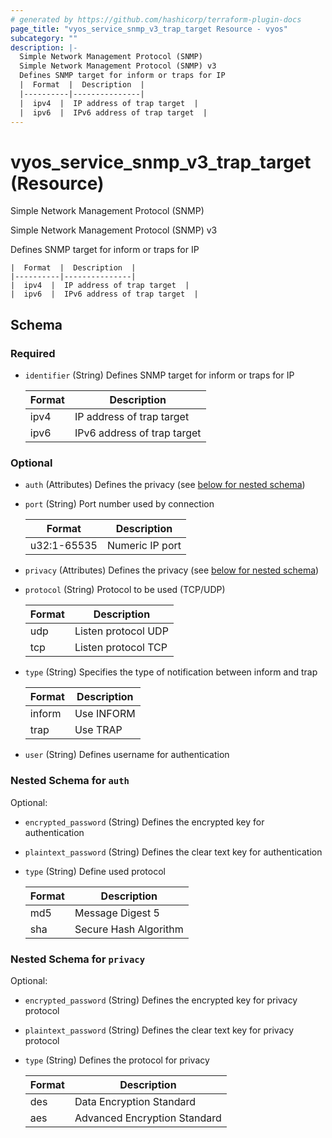 ```yaml
---
# generated by https://github.com/hashicorp/terraform-plugin-docs
page_title: "vyos_service_snmp_v3_trap_target Resource - vyos"
subcategory: ""
description: |-
  Simple Network Management Protocol (SNMP)
  Simple Network Management Protocol (SNMP) v3
  Defines SNMP target for inform or traps for IP
  |  Format  |  Description  |
  |----------|---------------|
  |  ipv4  |  IP address of trap target  |
  |  ipv6  |  IPv6 address of trap target  |
---
```


# vyos_service_snmp_v3_trap_target (Resource)

Simple Network Management Protocol (SNMP)

Simple Network Management Protocol (SNMP) v3

Defines SNMP target for inform or traps for IP

    |  Format  |  Description  |
    |----------|---------------|
    |  ipv4  |  IP address of trap target  |
    |  ipv6  |  IPv6 address of trap target  |



<!-- schema generated by tfplugindocs -->
## Schema

### Required

- `identifier` (String) Defines SNMP target for inform or traps for IP

    |  Format  |  Description  |
    |----------|---------------|
    |  ipv4  |  IP address of trap target  |
    |  ipv6  |  IPv6 address of trap target  |

### Optional

- `auth` (Attributes) Defines the privacy (see [below for nested schema](#nestedatt--auth))
- `port` (String) Port number used by connection

    |  Format  |  Description  |
    |----------|---------------|
    |  u32:1-65535  |  Numeric IP port  |
- `privacy` (Attributes) Defines the privacy (see [below for nested schema](#nestedatt--privacy))
- `protocol` (String) Protocol to be used (TCP/UDP)

    |  Format  |  Description  |
    |----------|---------------|
    |  udp  |  Listen protocol UDP  |
    |  tcp  |  Listen protocol TCP  |
- `type` (String) Specifies the type of notification between inform and trap

    |  Format  |  Description  |
    |----------|---------------|
    |  inform  |  Use INFORM  |
    |  trap  |  Use TRAP  |
- `user` (String) Defines username for authentication

<a id="nestedatt--auth"></a>
### Nested Schema for `auth`

Optional:

- `encrypted_password` (String) Defines the encrypted key for authentication
- `plaintext_password` (String) Defines the clear text key for authentication
- `type` (String) Define used protocol

    |  Format  |  Description  |
    |----------|---------------|
    |  md5  |  Message Digest 5  |
    |  sha  |  Secure Hash Algorithm  |


<a id="nestedatt--privacy"></a>
### Nested Schema for `privacy`

Optional:

- `encrypted_password` (String) Defines the encrypted key for privacy protocol
- `plaintext_password` (String) Defines the clear text key for privacy protocol
- `type` (String) Defines the protocol for privacy

    |  Format  |  Description  |
    |----------|---------------|
    |  des  |  Data Encryption Standard  |
    |  aes  |  Advanced Encryption Standard  |
